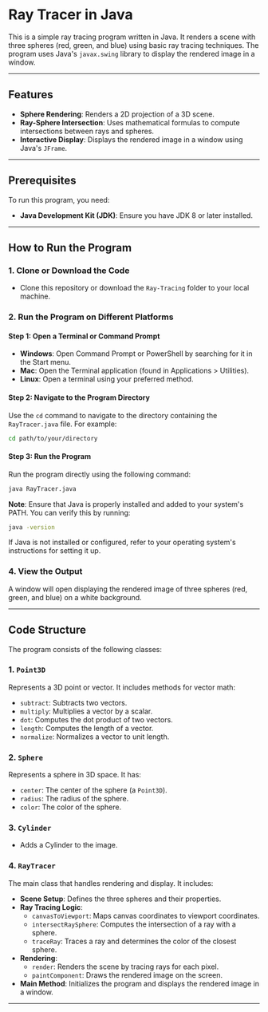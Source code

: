 # Ray Tracer in Java

This is a simple ray tracing program written in Java. It renders a scene with three spheres (red, green, and blue) using basic ray tracing techniques. The program uses Java's `javax.swing` library to display the rendered image in a window.

---

## Features

- **Sphere Rendering**: Renders a 2D projection of a 3D scene.
- **Ray-Sphere Intersection**: Uses mathematical formulas to compute intersections between rays and spheres.
- **Interactive Display**: Displays the rendered image in a window using Java's `JFrame`.

---

## Prerequisites

To run this program, you need:

- **Java Development Kit (JDK)**: Ensure you have JDK 8 or later installed.

---

## How to Run the Program

### 1. Clone or Download the Code

- Clone this repository or download the `Ray-Tracing` folder to your local machine.

### 2. Run the Program on Different Platforms

#### Step 1: Open a Terminal or Command Prompt

- **Windows**: Open Command Prompt or PowerShell by searching for it in the Start menu.
- **Mac**: Open the Terminal application (found in Applications > Utilities).
- **Linux**: Open a terminal using your preferred method.

#### Step 2: Navigate to the Program Directory

Use the `cd` command to navigate to the directory containing the `RayTracer.java` file. For example:

```bash
cd path/to/your/directory
```

#### Step 3: Run the Program

Run the program directly using the following command:

```bash
java RayTracer.java
```

**Note**: Ensure that Java is properly installed and added to your system's PATH. You can verify this by running:

```bash
java -version
```

If Java is not installed or configured, refer to your operating system's instructions for setting it up.

### 4. View the Output

A window will open displaying the rendered image of three spheres (red, green, and blue) on a white background.

---

## Code Structure

The program consists of the following classes:

### 1. `Point3D`

Represents a 3D point or vector. It includes methods for vector math:

- `subtract`: Subtracts two vectors.
- `multiply`: Multiplies a vector by a scalar.
- `dot`: Computes the dot product of two vectors.
- `length`: Computes the length of a vector.
- `normalize`: Normalizes a vector to unit length.

### 2. `Sphere`

Represents a sphere in 3D space. It has:

- `center`: The center of the sphere (a `Point3D`).
- `radius`: The radius of the sphere.
- `color`: The color of the sphere.

### 3. `Cylinder`

- Adds a Cylinder to the image.

### 4. `RayTracer`

The main class that handles rendering and display. It includes:

- **Scene Setup**: Defines the three spheres and their properties.
- **Ray Tracing Logic**:
  - `canvasToViewport`: Maps canvas coordinates to viewport coordinates.
  - `intersectRaySphere`: Computes the intersection of a ray with a sphere.
  - `traceRay`: Traces a ray and determines the color of the closest sphere.
- **Rendering**:
  - `render`: Renders the scene by tracing rays for each pixel.
  - `paintComponent`: Draws the rendered image on the screen.
- **Main Method**: Initializes the program and displays the rendered image in a window.

---
